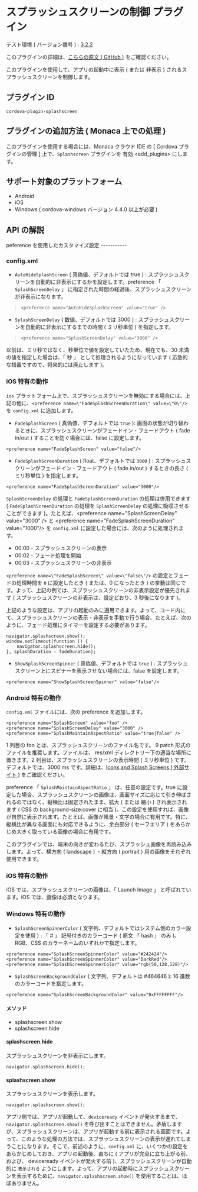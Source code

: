 スプラッシュスクリーンの制御 プラグイン
=======================================

テスト環境 ( バージョン番号 ) :
[3.2.2](https://github.com/apache/cordova-plugin-splashscreen/releases/tag/3.2.2)

<div class="admonition note">

このプラグインの詳細は、[こちらの原文 ( GitHub
)](https://github.com/apache/cordova-plugin-splashscreen)
をご確認ください。

</div>

このプラグインを使用して、アプリの起動中に表示 ( または 非表示 )
されるスプラッシュスクリーンを制御します。

プラグイン ID
-------------

    cordova-plugin-splashscreen

プラグインの追加方法 ( Monaca 上での処理 )
------------------------------------------

このプラグインを使用する場合には、Monaca クラウド IDE の \[ Cordova
プラグインの管理 \] 上で、`Splashscreen` プラグインを
有効 &lt;add\_plugins&gt; にします。

サポート対象のプラットフォーム
------------------------------

-   Android
-   iOS
-   Windows ( cordova-windows バージョン 4.4.0 以上が必要 )

API の解説
----------

peference を使用したカスタマイズ設定 -----------

### config.xml

-   `AutoHideSplashScreen` ( 真偽値、デフォルトでは true ) :
    スプラッシュスクリーンを自動的に非表示にするかを設定します。preference
    「 `SplashScreenDelay` 」
    に指定された時間の経過後、スプラッシュスクリーンが非表示になります。

>     <preference name="AutoHideSplashScreen" value="true" />

-   `SplashScreenDelay` ( 数値、デフォルトでは 3000 ) :
    スプラッシュスクリーンを自動的に非表示にするまでの時間 ( ミリ秒単位
    ) を指定します。

>     <preference name="SplashScreenDelay" value="3000" />

<div class="admonition note">

以前は、ミリ秒ではなく、秒単位で値を設定していたため、現在でも、30
未満の値を指定した場合は、「 秒 」 として処理されるようになっています (
応急的な措置ですので、将来的には廃止します )。

</div>

### iOS 特有の動作

`ios`
プラットフォーム上で、スプラッシュスクリーンを無効にする場合には、上記の他に、`<preference name=\"FadeSplashScreenDuration\" value=\"0\"/>`
を `config.xml` に追加します。

-   `FadeSplashScreen` ( 真偽値、デフォルトでは `true` ):
    画面の状態が切り替わるときに、スプラッシュスクリーンがフェードイン・フェードアウト
    ( fade in/out ) することを防ぐ場合には、false に設定します。

<!-- -->

    <preference name="FadeSplashScreen" value="false"/>

-   `FadeSplashScreenDuration` ( float、デフォルトでは `3000` ) :
    スプラッシュスクリーンがフェードイン・フェードアウト ( fade in/out )
    するときの長さ ( ミリ秒単位 ) を指定します。

<!-- -->

    <preference name="FadeSplashScreenDuration" value="3000"/>

<div class="admonition note">

`SplashScreenDelay` の処理と `FadeSplashScreenDuration`
の処理は併用できます ( `FadeSplashScreenDuration` の処理を
`SplashScreenDelay` の処理に吸収させることができます
)。たとえば、&lt;preference name="SplashScreenDelay" value="3000" /&gt;
と &lt;preference name="FadeSplashScreenDuration" value="1000"/&gt; を
`config.xml` に設定した場合には、次のように処理されます。

</div>

-   00:00 - スプラッシュスクリーンの表示
-   00:02 - フェード処理を開始
-   00:03 - スプラッシュスクリーンの非表示

`<preference name=\"FadeSplashScreen\" value=\"false\"/>`
の設定とフェードの処理時間を `0` に設定したとき ( または、0 になったとき
)
の挙動は同じです。よって、上記の例では、スプラッシュスクリーンの非表示設定が優先されます
( スプラッシュスクリーンの非表示は、設定どおり、3 秒後になります )。

<div class="admonition note">

上記のような設定は、アプリの起動のみに適用できます。よって、コード内にて、スプラッシュスクリーンの表示・非表示を手動で行う場合、たとえば、次のように、フェード処理にタイマーを設定する必要があります。

</div>

    navigator.splashscreen.show();
    window.setTimeout(function () {
        navigator.splashscreen.hide();
    }, splashDuration - fadeDuration);

-   `ShowSplashScreenSpinner` ( 真偽値、デフォルトでは `true` ) :
    スプラッシュスクリーン上にスピナーを表示させない場合には、false
    を設定します。

<!-- -->

    <preference name="ShowSplashScreenSpinner" value="false"/>

### Android 特有の動作

`config.xml` ファイルには、次の preference を追加します。

    <preference name="SplashScreen" value="foo" />
    <preference name="SplashScreenDelay" value="3000" />
    <preference name="SplashMaintainAspectRatio" value="true|false" />

1 列目の foo とは、スプラッシュスクリーンのファイル名です。 9 patch
形式のファイルを推奨します。ファイルは、 res/xml
ディレクトリー下の適当な場所に置きます。2
列目は、スプラッシュスクリーンの表示時間 ( ミリ秒単位 )
です。デフォルトでは、3000 ms です。詳細は、[Icons and Splash Screens (
外部サイト
)](http://cordova.apache.org/docs/en/edge/config_ref_images.md.html)
をご確認ください。

preference 「 `SplashMaintainAspectRatio` 」 は、任意の設定です。true
に設定した場合、スプラッシュスクリーンの画像は、画面サイズに応じて引き伸ばされるのではなく、縦横比は固定されたまま、拡大
( または 縮小 ) され表示されます ( CSS の background-size:cover に相当
)。この設定を使用すれば、画像が自然に表示されます。たとえば、画像が風景・文字の場合に有用です。特に、縦横比が異なる画面にも対応できるように、余白部分
( セーフエリア ) をあらかじめ大きく取っている画像の場合に有用です。

このプラグインでは、端末の向きが変わるたび、スプラッシュ画像を再読み込みします。よって、横方向
( landscape ) ・縦方向 ( portrait ) 用の画像をそれぞれ使用できます。

### iOS 特有の動作

iOS では、スプラッシュスクリーンの画像は、「 Launch Image 」
と呼ばれています。iOS では、画像は必須となります。

### Windows 特有の動作

-   `SplashScreenSpinnerColor` (
    文字列、デフォルトではシステム側のカラー設定を使用 ) : 「 \# 」
    記号付きのカラーコード ( 原文 「 hash 」 のみ )、RGB、CSS
    のカラーネームのいずれかで指定します。

<!-- -->

    <preference name="SplashScreenSpinnerColor" value="#242424"/>
    <preference name="SplashScreenSpinnerColor" value="DarkRed"/>
    <preference name="SplashScreenSpinnerColor" value="rgb(50,128,128)"/>

-   `SplashScreenBackgroundColor` ( 文字列、デフォルトは \#464646 ): 16
    進数のカラーコードを指定します。

<!-- -->

    <preference name="SplashScreenBackgroundColor" value="0xFFFFFFFF"/>

#### メソッド

-   splashscreen.show
-   splashscreen.hide

#### splashscreen.hide

スプラッシュスクリーンを非表示にします。

    navigator.splashscreen.hide();

#### splashscreen.show

スプラッシュスクリーンを表示します。

    navigator.splashscreen.show();

アプリ側では、アプリが起動して、`deviceready`
イベントが発火するまで、`navigator.splashscreen.show()`
を呼び出すことはできません。矛盾しますが、スプラッシュスクリーンは、アプリが起動する前に表示される画面です。よって、このような処理の方法では、スプラッシュスクリーンの表示が遅れてしまうことになります。そこで、前述のように、`config.xml`
に、いくつかの設定をあらかじめしておき、アプリの起動後、直ちに (
アプリが完全に立ち上がる前、および、 deviceready イベントが発火する前
)、スプラッシュスクリーンが自動的に `表示される`
ようにします。よって、アプリの起動時にスプラッシュスクリーンを表示するために、`navigator.splashscreen.show()`
を使用することは、ほぼありません。
